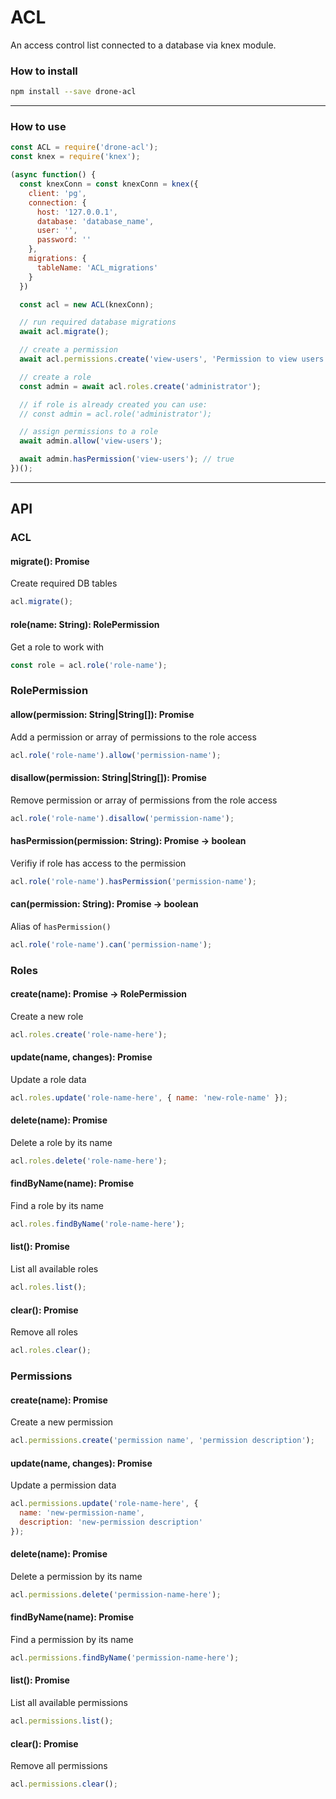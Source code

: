 # ACL

An access control list connected to a database via knex module.

### How to install

```bash
npm install --save drone-acl
```

---

### How to use

```javascript
const ACL = require('drone-acl');
const knex = require('knex');

(async function() {
  const knexConn = const knexConn = knex({
    client: 'pg',
    connection: {
      host: '127.0.0.1',
      database: 'database_name',
      user: '',
      password: ''
    },
    migrations: {
      tableName: 'ACL_migrations'
    }
  })

  const acl = new ACL(knexConn);

  // run required database migrations
  await acl.migrate();

  // create a permission
  await acl.permissions.create('view-users', 'Permission to view users');

  // create a role
  const admin = await acl.roles.create('administrator');

  // if role is already created you can use:
  // const admin = acl.role('administrator');

  // assign permissions to a role
  await admin.allow('view-users');

  await admin.hasPermission('view-users'); // true
})();
```

---

## API

### ACL

#### migrate(): Promise

Create required DB tables

```javascript
acl.migrate();
```

#### role(name: String): RolePermission

Get a role to work with

```javascript
const role = acl.role('role-name');
```

### RolePermission

#### allow(permission: String|String[]): Promise

Add a permission or array of permissions to the role access

```javascript
acl.role('role-name').allow('permission-name');
```

#### disallow(permission: String|String[]): Promise

Remove permission or array of permissions from the role access

```javascript
acl.role('role-name').disallow('permission-name');
```

#### hasPermission(permission: String): Promise -> boolean

Verifiy if role has access to the permission

```javascript
acl.role('role-name').hasPermission('permission-name');
```

#### can(permission: String): Promise -> boolean

Alias of `hasPermission()`

```javascript
acl.role('role-name').can('permission-name');
```

### Roles

#### create(name): Promise -> RolePermission

Create a new role

```javascript
acl.roles.create('role-name-here');
```

#### update(name, changes): Promise

Update a role data

```javascript
acl.roles.update('role-name-here', { name: 'new-role-name' });
```

#### delete(name): Promise

Delete a role by its name

```javascript
acl.roles.delete('role-name-here');
```

#### findByName(name): Promise

Find a role by its name

```javascript
acl.roles.findByName('role-name-here');
```

#### list(): Promise

List all available roles

```javascript
acl.roles.list();
```

#### clear(): Promise

Remove all roles

```javascript
acl.roles.clear();
```

### Permissions

#### create(name): Promise

Create a new permission

```javascript
acl.permissions.create('permission name', 'permission description');
```

#### update(name, changes): Promise

Update a permission data

```javascript
acl.permissions.update('role-name-here', {
  name: 'new-permission-name',
  description: 'new-permission description'
});
```

#### delete(name): Promise

Delete a permission by its name

```javascript
acl.permissions.delete('permission-name-here');
```

#### findByName(name): Promise

Find a permission by its name

```javascript
acl.permissions.findByName('permission-name-here');
```

#### list(): Promise

List all available permissions

```javascript
acl.permissions.list();
```

#### clear(): Promise

Remove all permissions

```javascript
acl.permissions.clear();
```
